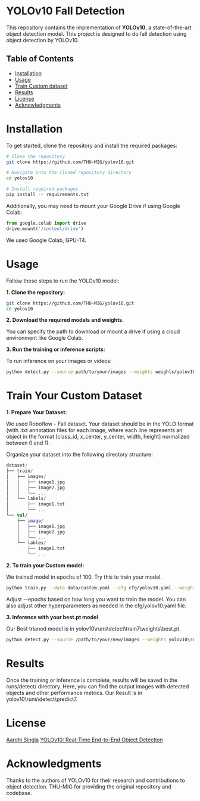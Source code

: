 # YOLOv10 Fall Detection

This repository contains the implementation of **YOLOv10**, a state-of-the-art object detection model. 
This project is designed to do fall detection using object detection by YOLOv10.

## Table of Contents

- [Installation](#installation)
- [Usage](#usage)
- [Train Custom dataset](#trainyourcustomdataset)
- [Results](#results)
- [License](#license)
- [Acknowledgments](#acknowledgments)

# Installation

To get started, clone the repository and install the required packages:

```bash
# Clone the repository
git clone https://github.com/THU-MIG/yolov10.git

# Navigate into the cloned repository directory
cd yolov10

# Install required packages
pip install -r requirements.txt
```

Additionally, you may need to mount your Google Drive if using Google Colab:

```python
from google.colab import drive
drive.mount('/content/drive')
```
We used Google Colab, GPU-T4. 

# Usage

Follow these steps to run the YOLOv10 model:

**1. Clone the repository:**

```bash
git clone https://github.com/THU-MIG/yolov10.git
cd yolov10
```

**2. Download the required models and weights.** 

You can specify the path to download or mount a drive if using a cloud environment like Google Colab.

**3. Run the training or inference scripts:**

To run inference on your images or videos:

```bash
python detect.py --source path/to/your/images --weights weights/yolov10.pt
```

# Train Your Custom Dataset

**1. Prepare Your Dataset:**

We used Roboflow - Fall dataset.
Your dataset should be in the YOLO format (with .txt annotation files for each image, where each line represents an object in the format [class_id, x_center, y_center, width, height] normalized between 0 and 1).

Organize your dataset into the following directory structure:

```kotlin
dataset/
├── train/
│   ├── images/
│   │   ├── image1.jpg
│   │   ├── image2.jpg
│   │   └── ...
│   └── labels/
│       ├── image1.txt
│       └── ...
└── val/
    ├── image/
    │   ├── image1.jpg
    │   ├── image2.jpg
    │   └── ...
    └── lables/
        ├── image1.txt
        └── ...
```

**2. To train your Custom model:**

We trained model in epochs of 100. 
Try this to train your model. 
```bash
python train.py --data data/custom.yaml --cfg cfg/yolov10.yaml --weights weights/yolov10.pt --epochs 50
```
Adjust --epochs based on how long you want to train the model.
You can also adjust other hyperparameters as needed in the cfg/yolov10.yaml file.

**3. Inference with your best.pt model**

Our Best trianed model is in yolov10\runs\detect\train7\weights\best.pt. 

```bash
python detect.py --source /path/to/your/new/images --weights yolov10\runs\detect\train7\weights\best.pt --conf 0.25
```

# Results

Once the training or inference is complete, results will be saved in the runs/detect/ directory. 
Here, you can find the output images with detected objects and other performance metrics.
Our Result is in yolov10\runs\detect\predict7. 

# License

[Aarohi Singla](https://github.com/AarohiSingla/YOLOv10-Custom-Object-Detection.git)
[YOLOv10: Real-Time End-to-End Object Detection](https://arxiv.org/pdf/2405.14458)

# Acknowledgments

Thanks to the authors of YOLOv10 for their research and contributions to object detection.
THU-MIG for providing the original repository and codebase.
